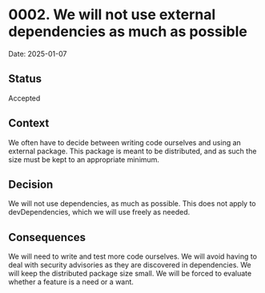 # 0002. We will not use external dependencies as much as possible

Date: 2025-01-07

## Status

Accepted

## Context
We often have to decide between writing code ourselves and using an external
package. This package is meant to be distributed, and as such the size must be
kept to an appropriate minimum.

## Decision
We will not use dependencies, as much as possible. This does not apply to
devDependencies, which we will use freely as needed.

## Consequences

We will need to write and test more code ourselves. We will avoid having to deal
with security advisories as they are discovered in dependencies. We will keep
the distributed package size small. We will be forced to evaluate whether a
feature is a need or a want.
